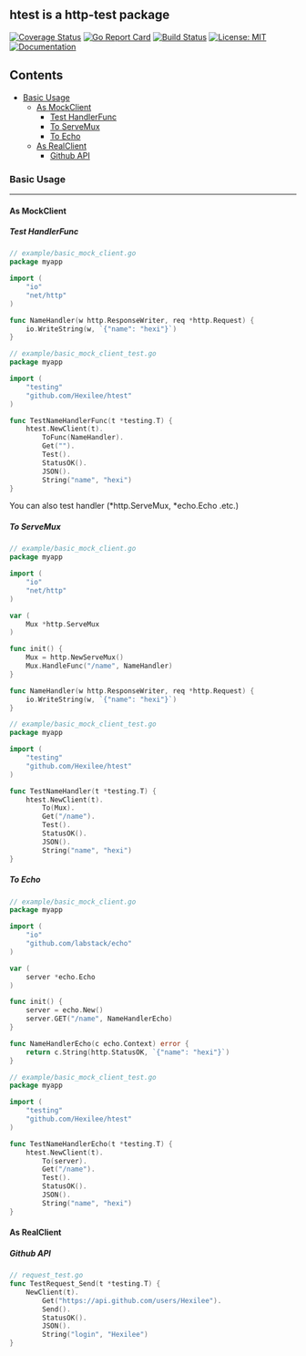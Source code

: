 ## htest is a http-test package

[![Coverage Status](https://coveralls.io/repos/github/Hexilee/htest/badge.svg)](https://coveralls.io/github/Hexilee/htest)
[![Go Report Card](https://goreportcard.com/badge/github.com/Hexilee/htest)](https://goreportcard.com/report/github.com/Hexilee/htest)
[![Build Status](https://travis-ci.org/Hexilee/htest.svg?branch=master)](https://travis-ci.org/Hexilee/htest)
[![License: MIT](https://img.shields.io/badge/License-MIT-yellow.svg)](https://github.com/Hexilee/htest/blob/master/LICENSE)
[![Documentation](https://godoc.org/github.com/Hexilee/htest?status.svg)](https://godoc.org/github.com/Hexilee/htest)

## Contents

- [Basic Usage](#BasicUsage)
    - [As MockClient](#AsMockClient)
        - [Test HandlerFunc](#TestHandlerFunc)
        - [To ServeMux](#ToServeMux)
        - [To Echo](#ToEcho)
    - [As RealClient](#AsRealClient)
        - [Github API](#GithubAPI)

<h3 id="BasicUsage">Basic Usage</h3>

-----------------

<h4 id="AsMockClient">As MockClient</h4>


<h5 id="TestHandlerFunc">Test HandlerFunc</h5>

```go
// example/basic_mock_client.go
package myapp

import (
	"io"
	"net/http"
)

func NameHandler(w http.ResponseWriter, req *http.Request) {
	io.WriteString(w, `{"name": "hexi"}`)
}
```

```go
// example/basic_mock_client_test.go
package myapp

import (
	"testing"
	"github.com/Hexilee/htest"
)

func TestNameHandlerFunc(t *testing.T) {
	htest.NewClient(t).
		ToFunc(NameHandler).
		Get("").
		Test().
		StatusOK().
		JSON().
		String("name", "hexi")
}
```

You can also test handler (*http.ServeMux, *echo.Echo .etc.)

<h5 id="ToServeMux">To ServeMux</h5>

```go
// example/basic_mock_client.go
package myapp

import (
	"io"
	"net/http"
)

var (
	Mux *http.ServeMux
)

func init() {
	Mux = http.NewServeMux()
	Mux.HandleFunc("/name", NameHandler)
}

func NameHandler(w http.ResponseWriter, req *http.Request) {
	io.WriteString(w, `{"name": "hexi"}`)
}
```

```go
// example/basic_mock_client_test.go
package myapp

import (
	"testing"
	"github.com/Hexilee/htest"
)

func TestNameHandler(t *testing.T) {
	htest.NewClient(t).
		To(Mux).
		Get("/name").
		Test().
		StatusOK().
		JSON().
		String("name", "hexi")
}
```

<h5 id="ToEcho">To Echo</h5>

```go
// example/basic_mock_client.go
package myapp

import (
	"io"
	"github.com/labstack/echo"
)

var (
	server *echo.Echo
)

func init() {
	server = echo.New()
	server.GET("/name", NameHandlerEcho)
}

func NameHandlerEcho(c echo.Context) error {
	return c.String(http.StatusOK, `{"name": "hexi"}`)
}
```

```go
// example/basic_mock_client_test.go
package myapp

import (
	"testing"
	"github.com/Hexilee/htest"
)

func TestNameHandlerEcho(t *testing.T) {
	htest.NewClient(t).
		To(server).
		Get("/name").
		Test().
		StatusOK().
		JSON().
		String("name", "hexi")
}
```

<h4 id="AsRealClient">As RealClient</h4>

<h5 id="GithubAPI">Github API</h5>

```go
// request_test.go
func TestRequest_Send(t *testing.T) {
	NewClient(t).
		Get("https://api.github.com/users/Hexilee").
		Send().
		StatusOK().
		JSON().
		String("login", "Hexilee")
}
```

